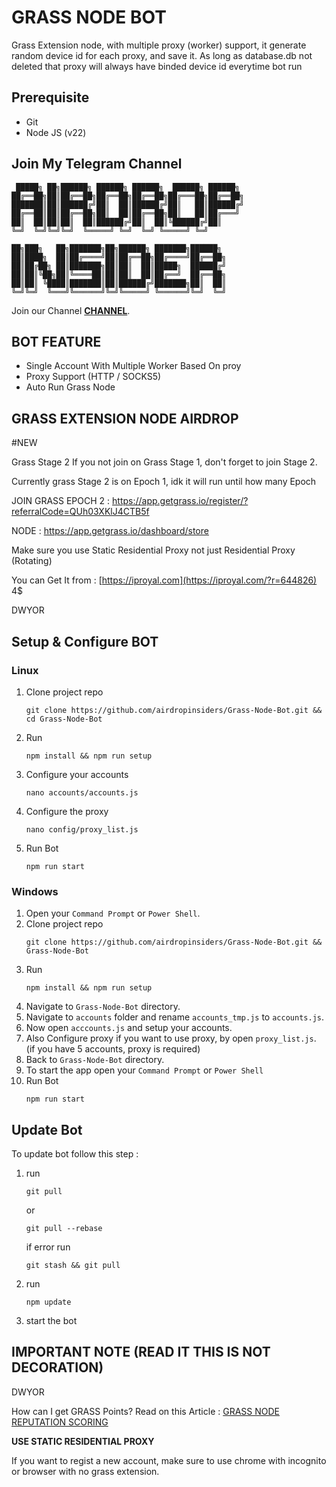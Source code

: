 # GRASS NODE BOT

Grass Extension node, with multiple proxy (worker) support, it generate random device id for each proxy, and save it. As long as database.db not deleted that proxy will always have binded device id everytime bot run

## Prerequisite
- Git
- Node JS (v22)

## Join My Telegram Channel
```
 █████╗ ██╗██████╗ ██████╗ ██████╗  ██████╗ ██████╗ 
██╔══██╗██║██╔══██╗██╔══██╗██╔══██╗██╔═══██╗██╔══██╗
███████║██║██████╔╝██║  ██║██████╔╝██║   ██║██████╔╝
██╔══██║██║██╔══██╗██║  ██║██╔══██╗██║   ██║██╔═══╝ 
██║  ██║██║██║  ██║██████╔╝██║  ██║╚██████╔╝██║     
╚═╝  ╚═╝╚═╝╚═╝  ╚═════╝ ╚═╝  ╚═╝ ╚═════╝ ╚═╝     
                                                    
██╗███╗   ██╗███████╗██╗██████╗ ███████╗██████╗     
██║████╗  ██║██╔════╝██║██╔══██╗██╔════╝██╔══██╗    
██║██╔██╗ ██║███████╗██║██║  ██║█████╗  ██████╔╝    
██║██║╚██╗██║╚════██║██║██║  ██║██╔══╝  ██╔══██╗    
██║██║ ╚████║███████║██║██████╔╝███████╗██║  ██║    
╚═╝╚═╝  ╚═══╝╚══════╝╚═╝╚═════╝ ╚══════╝╚═╝  ╚═╝    

```           
                                              
                                              

Join our Channel
[**CHANNEL**](https://t.me/AirdropInsiderID).


## BOT FEATURE
- Single Account With Multiple Worker Based On proy
- Proxy Support (HTTP / SOCKS5)
- Auto Run Grass Node


## GRASS EXTENSION NODE AIRDROP
#NEW 

Grass Stage 2
If you not join on Grass Stage 1, don't forget to join Stage 2. 

Currently grass Stage 2 is on Epoch 1, idk it will run until how many Epoch

JOIN GRASS EPOCH 2 : https://app.getgrass.io/register/?referralCode=QUh03XKlJ4CTB5f

NODE : https://app.getgrass.io/dashboard/store

Make sure you use Static Residential Proxy not just Residential Proxy (Rotating) 

You can Get It from :
[https://iproyal.com](https://iproyal.com/?r=644826) 4$

DWYOR

## Setup & Configure BOT

### Linux
1. Clone project repo
   ```
   git clone https://github.com/airdropinsiders/Grass-Node-Bot.git && cd Grass-Node-Bot
   ```
2. Run
   ```
   npm install && npm run setup
   ```
3. Configure your accounts
   ```
   nano accounts/accounts.js
   ```
4. Configure the proxy
   ```
   nano config/proxy_list.js
   ```
5. Run Bot
   ```
   npm run start
   ```
   
### Windows
1. Open your `Command Prompt` or `Power Shell`.
2. Clone project repo
   ```
   git clone https://github.com/airdropinsiders/Grass-Node-Bot.git && Grass-Node-Bot
   ```
3. Run 
   ```
   npm install && npm run setup
   ```
5. Navigate to `Grass-Node-Bot` directory. 
6. Navigate to `accounts` folder and rename `accounts_tmp.js` to `accounts.js`.
7. Now open `acccounts.js` and setup your accounts.
8. Also Configure proxy if you want to use proxy, by open `proxy_list.js`. (if you have 5 accounts, proxy is required)
9.  Back to `Grass-Node-Bot` directory.
10. To start the app open your `Command Prompt` or `Power Shell`
11. Run Bot
    ```
    npm run start
    ```

## Update Bot

To update bot follow this step :
1. run
   ```
   git pull
   ```
   or
   ```
   git pull --rebase
   ```
   if error run
   ```
   git stash && git pull
   ```
2. run
   ```
   npm update
   ```
2. start the bot


## IMPORTANT NOTE (READ IT THIS IS NOT DECORATION)

DWYOR

How can I get GRASS Points?
Read on this Article : [GRASS NODE REPUTATION SCORING](https://grass-foundation.gitbook.io/grass-docs/architecture/node-reputation-scoring)

**USE STATIC RESIDENTIAL PROXY**

If you want to regist a new account, make sure to use chrome with incognito or browser with no grass extension.
